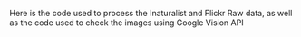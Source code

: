 Here is the code used to process the Inaturalist and Flickr Raw data, as well as the code used to check the images using Google Vision API
